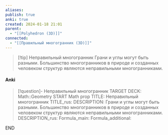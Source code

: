 ```yaml
---
aliases: 
publish: true
anki: true
created: 2024-01-18 21:01
parent:
  - "[[Polyhedron (3D)]]"
connected:
  - "[[Правильный многогранник (3D)]]"
---
```



> [!tip] Неправильный многогранник
> Грани и углы могут быть разными. Большинство многогранников в природе и созданных человеком структур являются неправильными многогранниками.


#### Anki
> [!question]- Неправильный многогранник
TARGET DECK: Math::Geometry 
START
Math prop
TITLE: Неправильный многогранник
TITLE_rus: 
DESCRIPTION: Грани и углы могут быть разными. Большинство многогранников в природе и созданных человеком структур являются неправильными многогранниками.
DESCRIPTION_rus: 
Formula_main: 
Formula_additional:
<!--ID: 1705600944071-->
END













